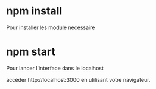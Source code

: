 # npm install
 Pour installer les module necessaire

# npm start 
 Pour lancer l'interface dans le localhost

accéder http://localhost:3000 en utilisant votre navigateur.